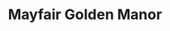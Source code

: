---
title: Mayfair Golden Manor
phone: (408) 272-1800
website: 
management: Mayfair Golden Manor Inc.
location: "San Jose"
tags: []
---